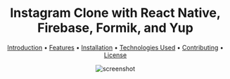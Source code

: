 <h1 align="center">
  Instagram Clone with React Native, Firebase, Formik, and Yup
  <br>
</h1>

<p align="center">
  <a href="#key-features">Introduction</a> •
  <a href="#how-to-use">Features</a> •
  <a href="#download">Installation</a> •
  <a href="#credits">Technologies Used</a> •
  <a href="#related">Contributing</a> •
  <a href="#license">License</a>
</p>

<p align="center">
  <img src="https://github.com/garretthanberg/Instagram-Clone/assets/115447682/e2e0bae4-8dea-4279-ae36-e316b432be17" alt="screenshot">
</p>
